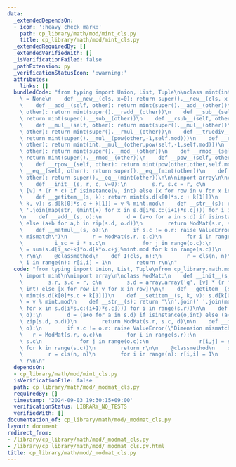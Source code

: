 ```yaml
---
data:
  _extendedDependsOn:
  - icon: ':heavy_check_mark:'
    path: cp_library/math/mod/mint_cls.py
    title: cp_library/math/mod/mint_cls.py
  _extendedRequiredBy: []
  _extendedVerifiedWith: []
  _isVerificationFailed: false
  _pathExtension: py
  _verificationStatusIcon: ':warning:'
  attributes:
    links: []
  bundledCode: "from typing import Union, List, Tuple\n\nclass mint(int):\n    mod\
    \ = None\n    def __new__(cls, x=0): return super().__new__(cls, x % cls.mod)\n\
    \    def __add__(self, other): return mint(super().__add__(other))\n    def __radd__(self,\
    \ other): return mint(super().__radd__(other))\n    def __sub__(self, other):\
    \ return mint(super().__sub__(other))\n    def __rsub__(self, other): return mint(super().__rsub__(other))\n\
    \    def __mul__(self, other): return mint(super().__mul__(other))\n    def __rmul__(self,\
    \ other): return mint(super().__rmul__(other))\n    def __truediv__(self, other):\
    \ return mint(super().__mul__(pow(other,-1,self.mod)))\n    def __rtruediv__(self,\
    \ other): return mint(int.__mul__(other,pow(self,-1,self.mod)))\n    def __mod__(self,\
    \ other): return mint(super().__mod__(other))\n    def __rmod__(self, other):\
    \ return mint(super().__rmod__(other))\n    def __pow__(self, other): return mint(pow(self,other,self.mod))\n\
    \    def __rpow__(self, other): return mint(pow(other,other,self.mod))\n    def\
    \ __eq__(self, other): return super().__eq__(mint(other))\n    def __req__(self,\
    \ other): return super().__eq__(mint(other))\n\n\nimport array\n\nclass ModMat:\n\
    \    def __init__(s, r, c, v=0):\n        s.r, s.c = r, c\n        s.d = array.array('q',\
    \ [v] * (r * c) if isinstance(v, int) else [x for row in v for x in row])\n\n\
    \    def __getitem__(s, k): return mint(s.d[k[0]*s.c + k[1]])\n    def __setitem__(s,\
    \ k, v): s.d[k[0]*s.c + k[1]] = v % mint.mod\n    def __str__(s): return '\\n'.join('\
    \ '.join(map(str, (mint(x) for x in s.d[i*s.c:(i+1)*s.c]))) for i in range(s.r))\n\
    \n    def __add__(s, o):\n        d = (a+o for a in s.d) if isinstance(o,int)\
    \ else (a+b for a,b in zip(s.d, o.d))\n        return ModMat(s.r, s.c, d)\n\n\
    \    def __matmul__(s, o):\n        if s.c != o.r: raise ValueError(\"Dimension\
    \ mismatch\")\n        r = ModMat(s.r, o.c)\n        for i in range(s.r):\n  \
    \          i_sc = i * s.c\n            for j in range(o.c):\n                r[i,j]\
    \ = sum(s.d[i_sc+k]*o.d[k*o.c+j]%mint.mod for k in range(s.c))\n        return\
    \ r\n\n    @classmethod\n    def I(cls, n):\n        r = cls(n, n)\n        for\
    \ i in range(n): r[i,i] = 1\n        return r\n\n"
  code: "from typing import Union, List, Tuple\nfrom cp_library.math.mod.mint_cls\
    \ import mint\n\nimport array\n\nclass ModMat:\n    def __init__(s, r, c, v=0):\n\
    \        s.r, s.c = r, c\n        s.d = array.array('q', [v] * (r * c) if isinstance(v,\
    \ int) else [x for row in v for x in row])\n\n    def __getitem__(s, k): return\
    \ mint(s.d[k[0]*s.c + k[1]])\n    def __setitem__(s, k, v): s.d[k[0]*s.c + k[1]]\
    \ = v % mint.mod\n    def __str__(s): return '\\n'.join(' '.join(map(str, (mint(x)\
    \ for x in s.d[i*s.c:(i+1)*s.c]))) for i in range(s.r))\n\n    def __add__(s,\
    \ o):\n        d = (a+o for a in s.d) if isinstance(o,int) else (a+b for a,b in\
    \ zip(s.d, o.d))\n        return ModMat(s.r, s.c, d)\n\n    def __matmul__(s,\
    \ o):\n        if s.c != o.r: raise ValueError(\"Dimension mismatch\")\n     \
    \   r = ModMat(s.r, o.c)\n        for i in range(s.r):\n            i_sc = i *\
    \ s.c\n            for j in range(o.c):\n                r[i,j] = sum(s.d[i_sc+k]*o.d[k*o.c+j]%mint.mod\
    \ for k in range(s.c))\n        return r\n\n    @classmethod\n    def I(cls, n):\n\
    \        r = cls(n, n)\n        for i in range(n): r[i,i] = 1\n        return\
    \ r\n\n"
  dependsOn:
  - cp_library/math/mod/mint_cls.py
  isVerificationFile: false
  path: cp_library/math/mod/_modmat_cls.py
  requiredBy: []
  timestamp: '2024-09-03 19:30:15+09:00'
  verificationStatus: LIBRARY_NO_TESTS
  verifiedWith: []
documentation_of: cp_library/math/mod/_modmat_cls.py
layout: document
redirect_from:
- /library/cp_library/math/mod/_modmat_cls.py
- /library/cp_library/math/mod/_modmat_cls.py.html
title: cp_library/math/mod/_modmat_cls.py
---
```

